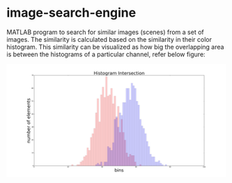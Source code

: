 # image-search-engine
MATLAB program to search for similar images (scenes) from a set of images.
The similarity is calculated based on the similarity in their color histogram. This similarity can be visualized as how big the overlapping area is between the histograms of a particular channel, refer below figure:

![histogram](./histogram_intersection.png)


